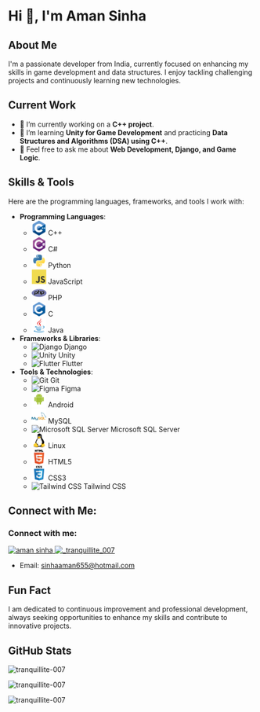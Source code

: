 # Hi 👋, I'm Aman Sinha

## About Me
I'm a passionate developer from India, currently focused on enhancing my skills in game development and data structures. I enjoy tackling challenging projects and continuously learning new technologies.

## Current Work
- 🔭 I’m currently working on a **C++ project**.
- 🌱 I’m learning **Unity for Game Development** and practicing **Data Structures and Algorithms (DSA) using C++**.
- 💬 Feel free to ask me about **Web Development, Django, and Game Logic**.

## Skills & Tools
Here are the programming languages, frameworks, and tools I work with:
- **Programming Languages**: 
    - <img src="https://raw.githubusercontent.com/devicons/devicon/master/icons/cplusplus/cplusplus-original.svg" alt="C++" width="30" height="30"/> C++
    - <img src="https://raw.githubusercontent.com/devicons/devicon/master/icons/csharp/csharp-original.svg" alt="C#" width="30" height="30"/> C#
    - <img src="https://raw.githubusercontent.com/devicons/devicon/master/icons/python/python-original.svg" alt="Python" width="30" height="30"/> Python
    - <img src="https://raw.githubusercontent.com/devicons/devicon/master/icons/javascript/javascript-original.svg" alt="JavaScript" width="30" height="30"/> JavaScript
    - <img src="https://raw.githubusercontent.com/devicons/devicon/master/icons/php/php-original.svg" alt="PHP" width="30" height="30"/> PHP
    - <img src="https://raw.githubusercontent.com/devicons/devicon/master/icons/c/c-original.svg" alt="C" width="30" height="30"/> C
    - <img src="https://raw.githubusercontent.com/devicons/devicon/master/icons/java/java-original.svg" alt="Java" width="30" height="30"/> Java
- **Frameworks & Libraries**: 
    - <img src="https://cdn.worldvectorlogo.com/logos/django.svg" alt="Django" width="30" height="30"/> Django
    - <img src="https://www.vectorlogo.zone/logos/unity3d/unity3d-icon.svg" alt="Unity" width="30" height="30"/> Unity
    - <img src="https://www.vectorlogo.zone/logos/flutterio/flutterio-icon.svg" alt="Flutter" width="30" height="30"/> Flutter
- **Tools & Technologies**: 
    - <img src="https://www.vectorlogo.zone/logos/git-scm/git-scm-icon.svg" alt="Git" width="30" height="30"/> Git
    - <img src="https://www.vectorlogo.zone/logos/figma/figma-icon.svg" alt="Figma" width="30" height="30"/> Figma
    - <img src="https://raw.githubusercontent.com/devicons/devicon/master/icons/android/android-original-wordmark.svg" alt="Android" width="30" height="30"/> Android
    - <img src="https://raw.githubusercontent.com/devicons/devicon/master/icons/mysql/mysql-original-wordmark.svg" alt="MySQL" width="30" height="30"/> MySQL
    - <img src="https://www.svgrepo.com/show/303229/microsoft-sql-server-logo.svg" alt="Microsoft SQL Server" width="30" height="30"/> Microsoft SQL Server
    - <img src="https://raw.githubusercontent.com/devicons/devicon/master/icons/linux/linux-original.svg" alt="Linux" width="30" height="30"/> Linux
    - <img src="https://raw.githubusercontent.com/devicons/devicon/master/icons/html5/html5-original-wordmark.svg" alt="HTML5" width="30" height="30"/> HTML5
    - <img src="https://raw.githubusercontent.com/devicons/devicon/master/icons/css3/css3-original-wordmark.svg" alt="CSS3" width="30" height="30"/> CSS3
    - <img src="https://www.vectorlogo.zone/logos/tailwindcss/tailwindcss-icon.svg" alt="Tailwind CSS" width="30" height="30"/> Tailwind CSS

<!--
## Projects
Here are some of my notable projects:
- [Project Name 1](#) - Brief description of the project.
- [Project Name 2](#) - Brief description of the project.
- [Project Name 3](#) - Brief description of the project.

## Achievements
- [Achievement 1](#) - Description of the achievement.
- [Achievement 2](#) - Description of the achievement.
-->

## Connect with Me:
<h3 align="left">Connect with me:</h3>
<p align="left">
    <a href="https://linkedin.com/in/aman-sinha-b346a7145" target="blank">
        <img src="https://raw.githubusercontent.com/rahuldkjain/github-profile-readme-generator/master/src/images/icons/Social/linked-in-alt.svg" alt="aman sinha" height="30" width="40" />
    </a>
    <a href="https://leetcode.com/u/_tranquillite_007" target="blank">
        <img src="https://raw.githubusercontent.com/rahuldkjain/github-profile-readme-generator/master/src/images/icons/Social/leet-code.svg" alt="_tranquillite_007" height="30" width="40" />
    </a>
</p>

- Email: [sinhaaman655@hotmail.com](mailto:sinhaaman655@hotmail.com)

## Fun Fact
I am dedicated to continuous improvement and professional development, always seeking opportunities to enhance my skills and contribute to innovative projects.

## GitHub Stats
<p align="left">
    <img src="https://github-readme-stats.vercel.app/api?username=tranquillite-007&show_icons=true&locale=en" alt="tranquillite-007" />
</p>
<p align="left">
    <img src="https://github-readme-stats.vercel.app/api/top-langs?username=tranquillite-007&show_icons=true&locale=en&layout=compact" alt="tranquillite-007" />
</p>
<p align="left">
    <img src="https://github-readme-streak-stats.herokuapp.com/?user=tranquillite-007&" alt="tranquillite-007" />
</p>
